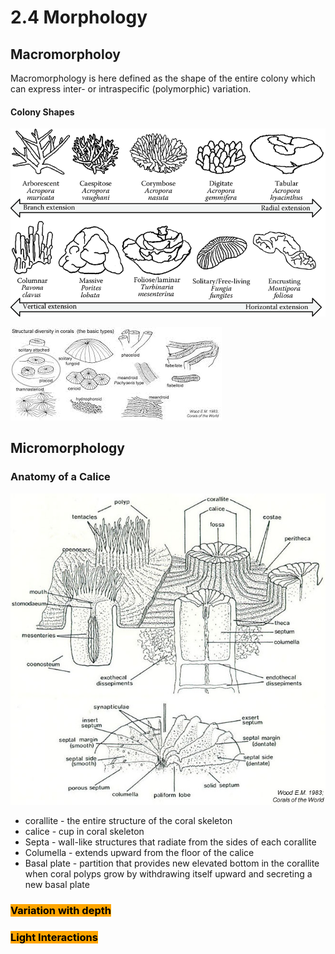 # 2.4 Morphology

## Macromorpholoy

Macromorphology is here defined as the shape of the entire colony which can express inter- or intraspecific (polymorphic) variation.&#x20;

#### Colony Shapes

![](../.gitbook/assets/Major-growth-forms-of-scleractinian-corals-arranged-according-to-their-major-growth-axis.png)

![](<../.gitbook/assets/images (1).jpg>)

## Micromorphology&#x20;

### Anatomy of a Calice&#x20;

![](../.gitbook/assets/coralit2-2.jpg)

* corallite - the entire structure of the coral skeleton&#x20;
* calice - cup in coral skeleton&#x20;
* Septa - wall-like structures that radiate from the sides of each corallite&#x20;
* Columella - extends upward from the floor of the calice
* Basal plate - partition that provides new elevated bottom in the corallite when coral polyps grow by withdrawing itself upward and secreting a new basal plate

### <mark style="background-color:orange;">Variation with depth</mark>

### <mark style="background-color:orange;">Light Interactions</mark>
